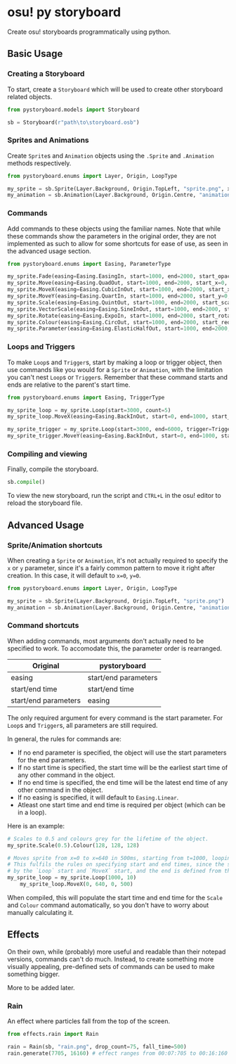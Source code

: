 # osu! py storyboard

Create osu! storyboards programmatically using python.

## Basic Usage

### Creating a Storyboard

To start, create a `Storyboard` which will be used to create other storyboard related objects.

```py
from pystoryboard.models import Storyboard

sb = Storyboard(r"path\to\storyboard.osb")
```

### Sprites and Animations

Create `Sprite`s and `Animation` objects using the `.Sprite` and `.Animation` methods respectively.

```py
from pystoryboard.enums import Layer, Origin, LoopType

my_sprite = sb.Sprite(Layer.Background, Origin.TopLeft, "sprite.png", x=200, y=300)
my_animation = sb.Animation(Layer.Background, Origin.Centre, "animation.png", x=100, y=100, frame_count=10, frame_time=33, loop=LoopType.Forever)
```

### Commands

Add commands to these objects using the familiar names.
Note that while these commands show the parameters in the original order, they are not implemented as such to allow for some shortcuts for ease of use, as seen in the advanced usage section.

```py
from pystoryboard.enums import Easing, ParameterType

my_sprite.Fade(easing=Easing.EasingIn, start=1000, end=2000, start_opacity=1.0, end_opacity=0.0)
my_sprite.Move(easing=Easing.QuadOut, start=1000, end=2000, start_x=0, start_y=0, end_x=640, end_y=480)
my_sprite.MoveX(easing=Easing.CubicInOut, start=1000, end=2000, start_x=0, end_x=640)
my_sprite.MoveY(easing=Easing.QuartIn, start=1000, end=2000, start_y=0, end_y=480)
my_sprite.Scale(easing=Easing.QuintOut, start=1000, end=2000, start_scale=0.5, end_scale=1.5)
my_sprite.VectorScale(easing=Easing.SineInOut, start=1000, end=2000, start_scale_x=2.0, start_scale_y=1.0, end_scale_x=0.5, end_scale_y=1.0)
my_sprite.Rotate(easing=Easing.ExpoIn, start=1000, end=2000, start_rotate=0.0, end_rotate=3.14)
my_sprite.Colour(easing=Easing.CircOut, start=1000, end=2000, start_red=255, start_green=255, start_blue=255, end_red=0, end_green=0, end_blue=0)
my_sprite.Parameter(easing=Easing.ElasticHalfOut, start=1000, end=2000, parameter=ParameterType.FlipHorizontal)
```

### Loops and Triggers

To make `Loop`s and `Trigger`s, start by making a loop or trigger object, then use commands like you would for a `Sprite` or `Animation`, with the limitation you can't nest `Loop`s or `Trigger`s.
Remember that these command starts and ends are relative to the parent's start time.

```py
from pystoryboard.enums import Easing, TriggerType

my_sprite_loop = my_sprite.Loop(start=3000, count=5)
my_sprite_loop.MoveX(easing=Easing.BackInOut, start=0, end=1000, start_x=640, end_x=0)

my_sprite_trigger = my_sprite.Loop(start=3000, end=6000, trigger=TriggerType.Failing)
my_sprite_trigger.MoveY(easing=Easing.BackInOut, start=0, end=1000, start_y=480 end_y=0)
```

### Compiling and viewing

Finally, compile the storyboard.

```py
sb.compile()
```

To view the new storyboard, run the script and `CTRL+L` in the osu! editor to reload the storyboard file.

## Advanced Usage

### Sprite/Animation shortcuts

When creating a `Sprite` or `Animation`, it's not actually required to specify the `x` or `y` parameter, since it's a fairly common pattern to move it right after creation.
In this case, it will default to `x=0`, `y=0`.

```py
from pystoryboard.enums import Layer, Origin, LoopType

my_sprite = sb.Sprite(Layer.Background, Origin.TopLeft, "sprite.png")
my_animation = sb.Animation(Layer.Background, Origin.Centre, "animation.png", 10, 33, LoopType.Forever)
```

### Command shortcuts

When adding commands, most arguments don't actually need to be specified to work. To accomodate this, the parameter order is rearranged.

| Original             | pystoryboard         |
| -------------------- | -------------------- |
| easing               | start/end parameters |
| start/end time       | start/end time       |
| start/end parameters | easing               |

The only required argument for every command is the start parameter. For `Loop`s and `Trigger`s, all parameters are still required.

In general, the rules for commands are:
- If no end parameter is specified, the object will use the start parameters for the end parameters.
- If no start time is specified, the start time will be the earliest start time of any other command in the object.
- If no end time is specified, the end time will be the latest end time of any other command in the object.
- If no easing is specified, it will default to `Easing.Linear`.
- Atleast one start time and end time is required per object (which can be in a loop).

Here is an example:

```py
# Scales to 0.5 and colours grey for the lifetime of the object.
my_sprite.Scale(0.5).Colour(128, 128, 128)

# Moves sprite from x=0 to x=640 in 500ms, starting from t=1000, looping 10 times.
# This fulfils the rules on specifying start and end times, since the start time is defined
# by the `Loop` start and `MoveX` start, and the end is defined from the `MoveX` end.
my_sprite_loop = my_sprite.Loop(1000, 10)
    my_sprite_loop.MoveX(0, 640, 0, 500)
```

When compiled, this will populate the start time and end time for the `Scale` and `Colour` command automatically, so you don't have to worry about manually calculating it.

## Effects

On their own, while (probably) more useful and readable than their notepad versions, commands can't do much.
Instead, to create something more visually appealing, pre-defined sets of commands can be used to make something bigger.

More to be added later.

### Rain

An effect where particles fall from the top of the screen.

```py
from effects.rain import Rain

rain = Rain(sb, "rain.png", drop_count=75, fall_time=500)
rain.generate(7705, 16160) # effect ranges from 00:07:705 to 00:16:160
```
